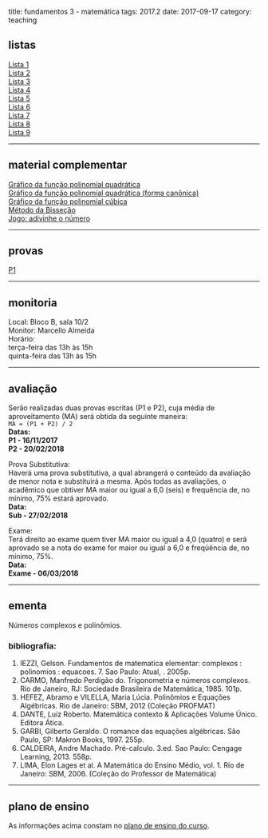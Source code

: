 title: fundamentos 3 - matemática
tags: 2017.2
date: 2017-09-17
category: teaching
## <a id="exercices"></a>listas
[Lista 1]({filename}/listas/fundamentos3-01.pdf)  
[Lista 2]({filename}/listas/fundamentos3-02.pdf)  
[Lista 3]({filename}/listas/fundamentos3-03.pdf)  
[Lista 4]({filename}/listas/fundamentos3-04.pdf)  
[Lista 5]({filename}/listas/fundamentos3-05.pdf)  
[Lista 6]({filename}/listas/fundamentos3-06.pdf)  
[Lista 7]({filename}/listas/fundamentos3-07.pdf)  
[Lista 8]({filename}/listas/fundamentos3-08.pdf)  
[Lista 9]({filename}/listas/fundamentos3-09.pdf)

---
## <a id="exercices"></a>material complementar
[Gráfico da função polinomial quadrática](https://ggbm.at/TT25WNwm)  
[Gráfico da função polinomial quadrática (forma canônica)](https://ggbm.at/MRM67U5W)  
[Gráfico da função polinomial cúbica](https://ggbm.at/vGrnS9eC)  
[Método da Bisseção]({filename}/aulas/bissecao-fundamentos.pdf)  
[Jogo: adivinhe o número]({filename}/pages/adivinhe-o-numero.html)

---

## <a id="tests"></a>provas
[P1]({filename}/provas/2017-2-fundamentos3-p1.pdf)

---

## <a id="monitoria"></a>monitoria
Local: Bloco B, sala 10/2  
Monitor: Marcello Almeida  
Horário:  
terça-feira das 13h às 15h  
quinta-feira das 13h às 15h

---

## <a id="exams"></a>avaliação
Serão realizadas duas provas escritas (P1 e P2), cuja média de
aproveitamento (MA) será obtida da seguinte maneira:  
`MA = (P1 + P2) / 2`  
**Datas:  
P1 - 16/11/2017  
P2 - 20/02/2018**

Prova Substitutiva:  
Haverá uma prova substitutiva, a qual abrangerá o conteúdo da avaliação de
menor nota e substituirá a mesma. Após todas as avaliações, o acadêmico que
obtiver MA maior ou igual a 6,0 (seis) e frequência de, no mínimo, 75% estará
aprovado.  
**Data:  
Sub - 27/02/2018**

Exame:  
Terá direito ao exame quem tiver MA maior ou igual a 4,0 (quatro) e será
aprovado se a nota do exame for maior ou igual a 6,0 e freqüência de, no
mínimo, 75%.  
**Data:  
Exame - 06/03/2018**

---

## <a id="silabus"></a>ementa
Números complexos e polinômios.

### bibliografia:  
1. IEZZI, Gelson. Fundamentos de matematica elementar: complexos : polinomios : equacoes. 7. Sao Paulo: Atual, . 2005p.
2. CARMO, Manfredo Perdigão do. Trigonometria e números complexos. Rio de Janeiro, RJ: Sociedade Brasileira de Matemática, 1985. 101p.
3. HEFEZ, Abramo e VILELLA, Maria Lúcia. Polinômios e Equações Algébricas. Rio de Janeiro: SBM, 2012 (Coleção PROFMAT)
4. DANTE, Luiz Roberto. Matemática contexto & Aplicações Volume Único. Editora Ática.
5. GARBI, Gilberto Geraldo. O romance das equações algébricas. São Paulo, SP: Makron Books, 1997. 255p.
6. CALDEIRA, Andre Machado. Pré-calculo. 3.ed. Sao Paulo: Cengage Learning, 2013. 558p.
7. LIMA, Elon Lages et al. A Matemática do Ensino Médio, vol. 1. Rio de Janeiro: SBM, 2006. (Coleção do Professor de Matemática)

---

## plano de ensino
As informações acima constam no [plano de ensino do
curso]({filename}/planos/2017-2-fundamentos3-mat.pdf).

